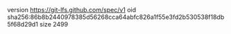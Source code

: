 version https://git-lfs.github.com/spec/v1
oid sha256:86b8b2440978385d56268cca64abfc826a1f55e3fd2b530538f18db5f68d29d1
size 2499
